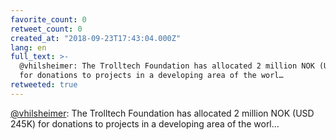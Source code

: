```yaml
---
favorite_count: 0
retweet_count: 0
created_at: "2018-09-23T17:43:04.000Z"
lang: en
full_text: >-
  @vhilsheimer: The Trolltech Foundation has allocated 2 million NOK (USD 245K)
  for donations to projects in a developing area of the worl…
retweeted: true
---
```


[@vhilsheimer](https://twitter.com/vhilsheimer): The Trolltech Foundation has
allocated 2 million NOK (USD 245K) for donations to projects in a developing
area of the worl…

